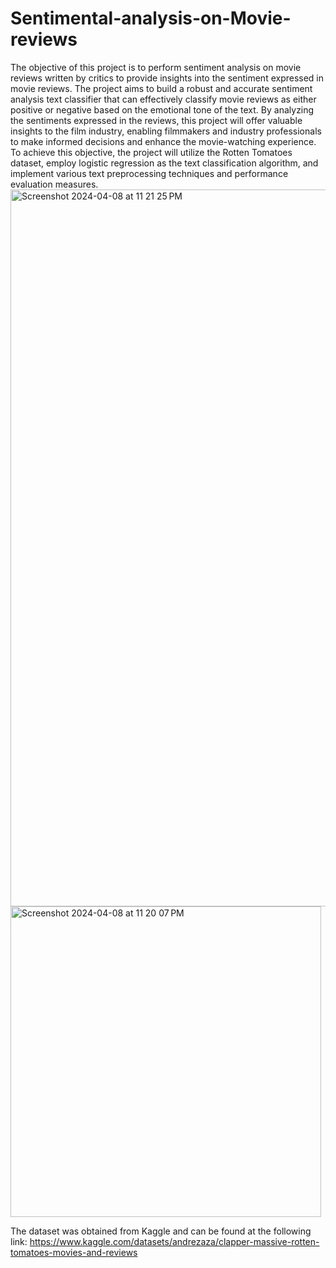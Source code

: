 # Sentimental-analysis-on-Movie-reviews
The objective of this project is to perform sentiment analysis on movie reviews written by critics to provide insights into the sentiment expressed in movie reviews. The project aims to build a robust and accurate sentiment analysis text classifier that can effectively classify movie reviews as either positive or negative based on the emotional tone of the text. By analyzing the sentiments expressed in the reviews, this project will offer valuable insights to the film industry, enabling filmmakers and industry professionals to make informed decisions and enhance the movie-watching experience. To achieve this objective, the project will utilize the Rotten Tomatoes dataset, employ logistic regression as the text classification algorithm, and implement various text preprocessing techniques and performance evaluation measures.
<img width="1147" alt="Screenshot 2024-04-08 at 11 21 25 PM" src="https://github.com/Everlandgo/Sentimental-analysis-on-Movie-reviews/assets/104118335/f09b26c1-c20f-4ba9-856b-4109101a95a3">
<img width="497" alt="Screenshot 2024-04-08 at 11 20 07 PM" src="https://github.com/Everlandgo/Sentimental-analysis-on-Movie-reviews/assets/104118335/6aa8c3f4-fc86-4260-95ed-2624d994ac26">


The dataset was obtained from Kaggle and can be found at the following link: 
 https://www.kaggle.com/datasets/andrezaza/clapper-massive-rotten-tomatoes-movies-and-reviews
